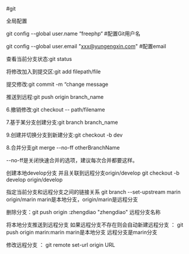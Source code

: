 #git

全局配置

git config --global user.name “freephp“  #配置Git用户名

git config --global user.email "xxx@yungengxin.com" #配置email

查看当前分支状态:git status 

将修改加入到提交区:git add filepath/file

提交修改:git commit -m “change message

推送到远程:git push origin branch_name

6.撤销修改:git checkout -- path/filename

7.基于某分支创建分支:git branch branch_name

9.创建并切换分支到新建分支:git checkout -b dev

8.合并分支git merge --no-ff otherBranchName

--no-ff是关闭快速合并的选项，建议每次合并都要这样。

创建本地develop分支  并且关联到远程分支origin/develop   git checkout -b develop origin/develop

指定当前分支和远程分支之间的链接关系 git branch --set-upstream marin origin/marin  marin是本地分支，origin/marin是远程分支

删除分支：git push origin :zhengdiao  "zhengdiao" 远程分支名称

将本地分支推送到远程分支 如果远程分支不存在则会自动新建远程分支 ： git push origin marin:marin  marin是本地分支 远程分支是marin分支

修改远程分支 ： git remote set-url origin URL
